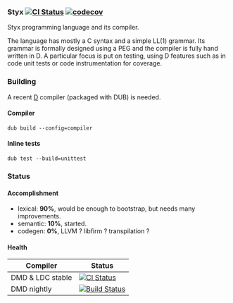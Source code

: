 ### Styx [![CI Status](https://travis-ci.org/BBasile/styx.svg)](https://travis-ci.org/BBasile/styx) [![codecov](https://codecov.io/gh/BBasile/styx/branch/master/graph/badge.svg)](https://codecov.io/gh/BBasile/styx)

Styx programming language and its compiler.

The language has mostly a C syntax and a simple LL(1) grammar.
Its grammar is formally designed using a PEG and the compiler is fully hand written in D.
A particular focus is put on testing, using D features such as in code unit tests or code instrumentation for coverage.

### Building

A recent [D](https://dlang.org/download.html) compiler (packaged with DUB) is needed.

#### Compiler

    dub build --config=compiler
    
#### Inline tests

    dub test --build=unittest

### Status

#### Accomplishment

- lexical: **90%**, would be enough to bootstrap, but needs many improvements.
- semantic: **10%**, started.
- codegen: **0%**, LLVM ? libfirm ? transpilation ?

#### Health

| Compiler          | Status
|-------------------|------------------------------
| DMD & LDC stable  | [![CI Status](https://travis-ci.org/BBasile/styx.svg)](https://travis-ci.org/BBasile/styx)
| DMD nightly       | [![Build Status](https://semaphoreci.com/api/v1/bbasile/styx/branches/master/shields_badge.svg)](https://semaphoreci.com/bbasile/styx)
